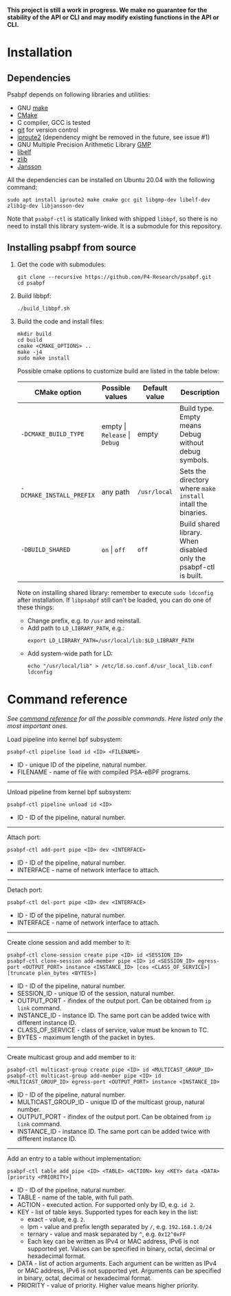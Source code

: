 **This project is still a work in progress. We make no guarantee for the stability of the API or CLI and may modify
existing functions in the API or CLI.**

# Installation

## Dependencies

Psabpf depends on following libraries and utilities:
- GNU [make](https://www.gnu.org/software/make/)
- [CMake](https://cmake.org/)
- C compiler, GCC is tested
- [git](https://git-scm.com/) for version control
- [iproute2](https://wiki.linuxfoundation.org/networking/iproute2) (dependency might be removed in the future, see issue #1)
- GNU Multiple Precision Arithmetic Library [GMP](http://gmplib.org/)
- [libelf](https://sourceware.org/elfutils/)
- [zlib](http://zlib.net/)
- [Jansson](http://www.digip.org/jansson/)

All the dependencies can be installed on Ubuntu 20.04 with the following command:

```shell
sudo apt install iproute2 make cmake gcc git libgmp-dev libelf-dev zlib1g-dev libjansson-dev
```

Note that `psabpf-ctl` is statically linked with shipped `libbpf`, so there is no need to install this library
system-wide. It is a submodule for this repository.

## Installing psabpf from source

1. Get the code with submodules:

   ```shell
   git clone --recursive https://github.com/P4-Research/psabpf.git
   cd psabpf
   ```

2. Build libbpf:

   ```shell
   ./build_libbpf.sh
   ```

3. Build the code and install files:

   ```shell
   mkdir build
   cd build
   cmake <CMAKE_OPTIONS> ..
   make -j4
   sudo make install
   ```
   
   Possible cmake options to customize build are listed in the table below:

   | CMake option | Possible values | Default value | Description |
   |--------------|-----------------|---------------|-------------|
   | `-DCMAKE_BUILD_TYPE` | empty \| `Release` \| `Debug` | empty | Build type. Empty means Debug without debug symbols. |
   | `-DCMAKE_INSTALL_PREFIX` | any path | `/usr/local` | Sets the directory where `make install` intall the binaries. |
   | `-DBUILD_SHARED` | `on` \| `off` | `off` | Build shared library. When disabled only the psabpf-ctl is built. |

   Note on installing shared library: remember to execute `sudo ldconfig` after installation. If `libpsabpf` still can't
   be loaded, you can do one of these things:
   - Change prefix, e.g. to `/usr` and reinstall.
   - Add path to `LD_LIBRARY_PATH`, e.g.:
     ```shell
     export LD_LIBRARY_PATH=/usr/local/lib:$LD_LIBRARY_PATH
     ```
   - Add system-wide path for LD:
     ```shell
     echo "/usr/local/lib" > /etc/ld.so.conf.d/usr_local_lib.conf
     ldconfig
     ```

# Command reference

*See [command reference](docs/command%20reference.md) for all the possible commands. Here listed only the most important ones.*

Load pipeline into kernel bpf subsystem:
```shell
psabpf-ctl pipeline load id <ID> <FILENAME>
```
- ID - unique ID of the pipeline, natural number.
- FILENAME - name of file with compiled PSA-eBPF programs.

---

Unload pipeline from kernel bpf subsystem:
```shell
psabpf-ctl pipeline unload id <ID>
```
- ID - ID of the pipeline, natural number.

---

Attach port:
```shell
psabpf-ctl add-port pipe <ID> dev <INTERFACE>
```
- ID - ID of the pipeline, natural number.
- INTERFACE - name of network interface to attach.

---

Detach port:
```shell
psabpf-ctl del-port pipe <ID> dev <INTERFACE>
```
- ID - ID of the pipeline, natural number.
- INTERFACE - name of network interface to attach.

---

Create clone session and add member to it:
```shell
psabpf-ctl clone-session create pipe <ID> id <SESSION_ID>
psabpf-ctl clone-session add-member pipe <ID> id <SESSION_ID> egress-port <OUTPUT_PORT> instance <INSTANCE_ID> [cos <CLASS_OF_SERVICE>] [truncate plen_bytes <BYTES>]
```
- ID - ID of the pipeline, natural number.
- SESSION_ID - unique ID of the session, natural number.
- OUTPUT_PORT - ifindex of the output port. Can be obtained from `ip link` command.
- INSTANCE_ID - instance ID. The same port can be added twice with different instance ID.
- CLASS_OF_SERVICE - class of service, value must be known to TC.
- BYTES - maximum length of the packet in bytes.

---

Create multicast group and add member to it:
```shell
psabpf-ctl multicast-group create pipe <ID> id <MULTICAST_GROUP_ID>
psabpf-ctl multicast-group add-member pipe <ID> id <MULTICAST_GROUP_ID> egress-port <OUTPUT_PORT> instance <INSTANCE_ID>
```
- ID - ID of the pipeline, natural number.
- MULTICAST_GROUP_ID - unique ID of the multicast group, natural number.
- OUTPUT_PORT - ifindex of the output port. Can be obtained from `ip link` command.
- INSTANCE_ID - instance ID. The same port can be added twice with different instance ID.

---

Add an entry to a table without implementation:
```shell
psabpf-ctl table add pipe <ID> <TABLE> <ACTION> key <KEY> data <DATA> [priority <PRIORITY>]
```
- ID - ID of the pipeline, natural number.
- TABLE - name of the table, with full path.
- ACTION - executed action. For supported only by ID, e.g. `id 2`.
- KEY - list of table keys. Supported types for each key in the list:
   - exact - value, e.g. `2`.
   - lpm - value and prefix length separated by `/`, e.g. `192.168.1.0/24`
   - ternary - value and mask separated by `^`, e.g. `0x12^0xFF`
   - Each key can be written as IPv4 or MAC address, IPv6 is not supported yet. Values can be specified in binary, octal, decimal or hexadecimal format.
- DATA - list of action arguments. Each argument can be written as IPv4 or MAC address, IPv6 is not supported yet. Arguments can be specified in binary, octal, decimal or hexadecimal format.
- PRIORITY - value of priority. Higher value means higher priority.
